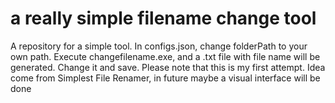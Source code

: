 # a really simple filename change tool
A repository for a simple tool.
In configs.json, change folderPath to your own path.
Execute changefilename.exe, and a .txt file with file name will be generated. Change it and save.
Please note that this is my first attempt.
Idea come from Simplest File Renamer, in future maybe a visual interface will be done 
